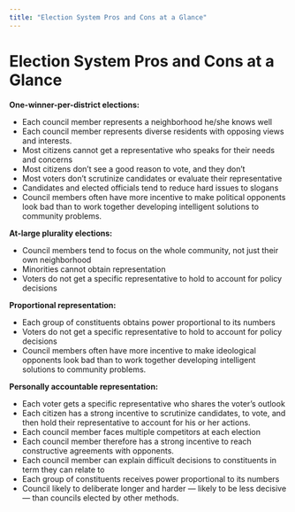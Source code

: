 ```yaml
---
title: "Election System Pros and Cons at a Glance"
---
```


# Election System Pros and Cons at a Glance

**One-winner-per-district elections:**

  * Each council member represents a neighborhood he/she knows well
  * Each council member represents diverse residents with opposing views and interests.
  * Most citizens cannot get a representative who speaks for their needs and concerns
  * Most citizens don’t see a good reason to vote, and they don’t
  * Most voters don’t scrutinize candidates or evaluate their representative
  * Candidates and elected officials tend to reduce hard issues to slogans
  * Council members often have more incentive to make political opponents look bad than to work together developing intelligent solutions to community problems.

**At-large plurality elections:**

  * Council members tend to focus on the whole community, not just their own neighborhood
  * Minorities cannot obtain representation
  * Voters do not get a specific representative to hold to account for policy decisions

**Proportional representation:**

  * Each group of constituents obtains power proportional to its numbers
  * Voters do not get a specific representative to hold to account for policy decisions
  * Council members often have more incentive to make ideological opponents look bad than to work together developing intelligent solutions to community problems.

**Personally accountable representation:**

  * Each voter gets a specific representative who shares the voter’s outlook
  * Each citizen has a strong incentive to scrutinize candidates, to vote, and then hold their representative to account for his or her actions.
  * Each council member faces multiple competitors at each election
  * Each council member therefore has a strong incentive to reach constructive agreements with opponents.
  * Each council member can explain difficult decisions to constituents in term they can relate to
  * Each group of constituents receives power proportional to its numbers
  * Council likely to deliberate longer and harder — likely to be less decisive — than councils elected by other methods.